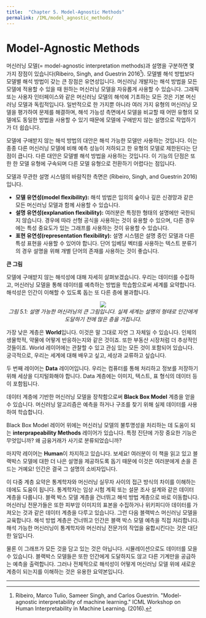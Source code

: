 ```yaml
---
title:  "Chapter 5. Model-Agnostic Methods"
permalink: /IML/model_agnostic_methods/
---
```


# Model-Agnostic Methods 

머신러닝 모델(= model-agnostic interpretation methods)과 설명을 구분하면 몇 가지 장점이 있습니다(Ribeiro, Singh, and Guestrin 2016[^1]).
모델별 해석 방법보다 모델별 해석 방법이 갖는 큰 장점은 유연성입니다.
머신러닝 개발자는 해석 방법을 모든 모델에 적용할 수 있을 때 원하는 머신러닝 모델을 자유롭게 사용할 수 있습니다.
그래픽 또는 사용자 인터페이스와 같은 머신러닝 모델의 해석에 기초하는 모든 것은 기본 머신러닝 모델과 독립적입니다.
일반적으로 한 가지뿐 아니라 여러 가지 유형의 머신러닝 모델을 평가하여 문제를 해결하며, 해석 가능성 측면에서 모델을 비교할 때 어떤 유형의 모델에도 동일한 방법을 사용할 수 있기 때문에 모델에 구애받지 않는 설명으로 작업하기가 더 쉽습니다.

모델에 구애받지 않는 해석 방법의 대안은 해석 가능한 모델만 사용하는 것입니다. 이는 종종 다른 머신러닝 모델에 비해 예측 성능이 저하되고 한 유형의 모델로 제한된다는 단점이 큽니다.
다른 대안은 모델별 해석 방법을 사용하는 것입니다.
이 기능의 단점은 또한 한 모델 유형에 구속되며 다른 모델 유형으로 전환하기 어렵다는 점입니다.

모델과 무관한 설명 시스템의 바람직한 측면은 (Ribeiro, Singh, and Guestrin 2016)입니다.

- **모델 유연성(model flexibility):** 해석 방법은 임의의 숲이나 깊은 신경망과 같은 모든 머신러닝 모델과 함께 사용할 수 있습니다.
- **설명 유연성(explanation flexibility):** 여러분은 특정한 형태의 설명에만 국한되지 않습니다. 경우에 따라 선형 공식을 사용하는 것이 유용할 수 있으며, 다른 경우에는 특성 중요도가 있는 그래프를 사용하는 것이 유용할 수 있습니다.
- **표현 유연성(representation flexibility):** 설명 시스템은 설명 중인 모델과 다른 특성 표현을 사용할 수 있어야 합니다. 단어 임베딩 벡터를 사용하는 텍스트 분류기의 경우 설명을 위해 개별 단어의 존재를 사용하는 것이 좋습니다.


**큰 그림**

모델에 구애받지 않는 해석성에 대해 자세히 살펴보겠습니다.
우리는 데이터를 수집하고, 머신러닝 모델을 통해 데이터를 예측하는 방법을 학습함으로써 세계를 요약합니다.
해석성은 인간이 이해할 수 있도록 돕는 또 다른 층에 불과합니다.

<p align='center'>
    <img src='https://christophm.github.io/interpretable-ml-book/images/big-picture.png'><br>
    <i>그림 5.1: 설명 가능한 머신러닝의 큰 그림입니다. 실제 세계는 설명의 형태로 인간에게 도달하기 전에 많은 층을 거칩니다.</i>
</p>

가장 낮은 계층은 **World**입니다.
이것은 말 그대로 자연 그 자체일 수 있습니다. 인체의 생물학적, 약물에 어떻게 반응하는지와 같은 것이죠. 또한 부동산 시장처럼 더 추상적인 것들이죠.
World 레이어에는 관찰할 수 있고 관심 있는 모든 것이 포함되어 있습니다.
궁극적으로, 우리는 세계에 대해 배우고 싶고, 세상과 교류하고 싶습니다.

두 번째 레이어는 **Data** 레이어입니다.
우리는 컴퓨터를 통해 처리하고 정보를 저장하기 위해 세상을 디지털화해야 합니다.
Data 계층에는 이미지, 텍스트, 표 형식의 데이터 등이 포함됩니다.

데이터 계층에 기반한 머신러닝 모델을 장착함으로써 **Black Box Model** 계층을 얻을 수 있습니다.
머신러닝 알고리즘은 예측을 하거나 구조를 찾기 위해 실제 데이터를 사용하여 학습합니다.

Black Box Model 레이어 위에는 머신러닝 모델의 불투명성을 처리하는 데 도움이 되는 **interprapeability Methods** 레이어가 있습니다.
특정 진단에 가장 중요한 기능은 무엇입니까?
왜 금융거래가 사기로 분류되었습니까?

마지막 레이어는 **Human**이 차지하고 있습니다.
보세요! 여러분이 이 책을 읽고 있고 블랙박스 모델에 대한 더 나은 설명을 제공하도록 돕기 때문에 이것은 여러분에게 손을 흔드는 거예요!
인간은 결국 그 설명의 소비자입니다.

이 다중 계층 요약은 통계학자와 머신러닝 실무자 사이의 접근 방식의 차이를 이해하는 데에도 도움이 됩니다.
통계학자는 임상 시험 계획 또는 설문 조사 설계와 같은 데이터 계층을 다룹니다.
블랙 박스 모델 계층을 건너뛰고 해석 방법 계층으로 바로 이동합니다.
머신러닝 전문가들은 또한 피부암 이미지의 표본을 수집하거나 위키피디아 데이터를 가져오는 것과 같은 데이터 계층을 다루고 있습니다.
그런 다음 블랙박스 머신러닝 모델을 교육합니다.
해석 방법 계층은 건너뛰고 인간은 블랙 박스 모델 예측을 직접 처리합니다.
해석 가능한 머신러닝이 통계학자와 머신러닝 전문가의 작업을 융합시킨다는 것은 대단한 일입니다.

물론 이 그래프가 모든 것을 담고 있는 것은 아닙니다.
시뮬레이션으로도 데이터를 모을 수 있습니다.
블랙박스 모델들은 또한 인간에게 도달하지도 않고 다른 기계만을 공급하는 예측을 출력합니다.
그러나 전체적으로 해석성이 어떻게 머신러닝 모델 위에 새로운 계층이 되는지를 이해하는 것은 유용한 요약본입니다.

---

[^1]: Ribeiro, Marco Tulio, Sameer Singh, and Carlos Guestrin. "Model-agnostic interpretability of machine learning." ICML Workshop on Human Interpretability in Machine Learning. (2016).